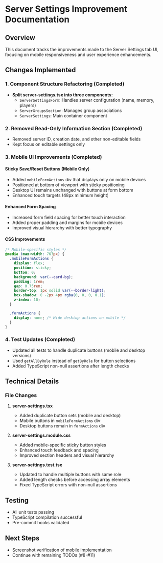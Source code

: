 # Server Settings Improvement Documentation

## Overview

This document tracks the improvements made to the Server Settings tab UI, focusing on mobile responsiveness and user experience enhancements.

## Changes Implemented

### 1. Component Structure Refactoring (Completed)

- **Split server-settings.tsx into three components:**
  - `ServerSettingsForm`: Handles server configuration (name, memory, players)
  - `ServerGroupsSection`: Manages group associations
  - `ServerSettings`: Main container component

### 2. Removed Read-Only Information Section (Completed)

- Removed server ID, creation date, and other non-editable fields
- Kept focus on editable settings only

### 3. Mobile UI Improvements (Completed)

#### Sticky Save/Reset Buttons (Mobile Only)

- Added `mobileFormActions` div that displays only on mobile devices
- Positioned at bottom of viewport with sticky positioning
- Desktop UI remains unchanged with buttons at form bottom
- Enhanced touch targets (48px minimum height)

#### Enhanced Form Spacing

- Increased form field spacing for better touch interaction
- Added proper padding and margins for mobile devices
- Improved visual hierarchy with better typography

#### CSS Improvements

```css
/* Mobile-specific styles */
@media (max-width: 767px) {
  .mobileFormActions {
    display: flex;
    position: sticky;
    bottom: 0;
    background: var(--card-bg);
    padding: 1rem;
    gap: 0.75rem;
    border-top: 1px solid var(--border-light);
    box-shadow: 0 -2px 4px rgba(0, 0, 0, 0.1);
    z-index: 10;
  }

  .formActions {
    display: none; /* Hide desktop actions on mobile */
  }
}
```

### 4. Test Updates (Completed)

- Updated all tests to handle duplicate buttons (mobile and desktop versions)
- Used `getAllByRole` instead of `getByRole` for button selections
- Added TypeScript non-null assertions after length checks

## Technical Details

### File Changes

1. **server-settings.tsx**

   - Added duplicate button sets (mobile and desktop)
   - Mobile buttons in `mobileFormActions` div
   - Desktop buttons remain in `formActions` div

2. **server-settings.module.css**

   - Added mobile-specific sticky button styles
   - Enhanced touch feedback and spacing
   - Improved section headers and visual hierarchy

3. **server-settings.test.tsx**
   - Updated to handle multiple buttons with same role
   - Added length checks before accessing array elements
   - Fixed TypeScript errors with non-null assertions

## Testing

- All unit tests passing
- TypeScript compilation successful
- Pre-commit hooks validated

## Next Steps

- Screenshot verification of mobile implementation
- Continue with remaining TODOs (#8-#11)
